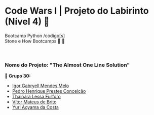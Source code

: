 # Code Wars I | Projeto do Labirinto (Nível 4)  :robot:	

Bootcamp Python /código[s]<br>
Stone e How Bootcamps :green_heart: :purple_heart:	
<br><br>
### Nome do Projeto: "The Almost One Line Solution" 

<b>:rocket:	Grupo 30:</b>
<ul>
  <li><a href="https://github.com/igormndes" target="_blank">Igor Gabryell Mendes Melo</a></li>
  <li><a href="https://github.com/pedropst" target="_blank">Pedro Henrique Prestes Conceição</a></li>
  <li><a href="https://github.com/thaifurforo" target="_blank">Thainara Lessa Furforo</a></li>
  <li><a href="https://github.com/VitorMath" target="_blank">Vítor Mateus de Brito</a></li>
  <li><a href="https://github.com/YuriAoyamaSE" target="_blank">Yuri Aoyama da Costa</a></li>
</ul>
